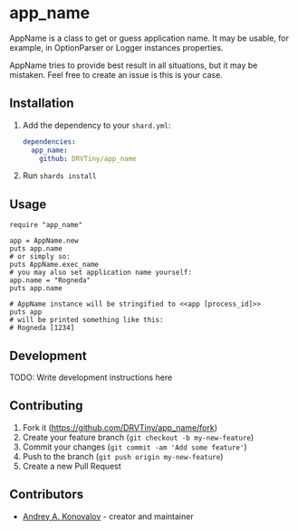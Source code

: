 # app_name

AppName is a class to get or guess application name.
It may be usable, for example, in OptionParser or Logger instances
properties.

AppName tries to provide best result in all situations, but it may be
mistaken. Feel free to create an issue is this is your case.

## Installation

1. Add the dependency to your `shard.yml`:

   ```yaml
   dependencies:
     app_name:
       github: DRVTiny/app_name
   ```

2. Run `shards install`

## Usage

```crystal
require "app_name"

app = AppName.new
puts app.name
# or simply so:
puts AppName.exec_name
# you may also set application name yourself:
app.name = "Rogneda"
puts app.name

# AppName instance will be stringified to <<app [process_id]>>
puts app
# will be printed something like this: 
# Rogneda [1234]

```

## Development

TODO: Write development instructions here

## Contributing

1. Fork it (<https://github.com/DRVTiny/app_name/fork>)
2. Create your feature branch (`git checkout -b my-new-feature`)
3. Commit your changes (`git commit -am 'Add some feature'`)
4. Push to the branch (`git push origin my-new-feature`)
5. Create a new Pull Request

## Contributors

- [Andrey A. Konovalov](https://github.com/your-github-user) - creator and maintainer

